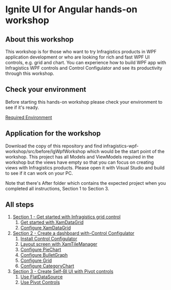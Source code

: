 # Ignite UI for Angular hands-on workshop

## About this workshop

This workshop is for those who want to try Infragistics products in WPF application development or who are looking for rich and fast WPF UI controls, e.g. grid and chart. You can experience how to build WPF app with Infragistics WPF controls and Control Configulator and see its productivity through this workshop.

## Check your environment

Before starting this hands-on workshop please check your environment to see if it's ready.

[Required Environment](docs/00-Environment.md)

## Application for the workshop

Download the copy of this repository and find infragistics-wpf-workshop/src/before/IgWpfWorkshop which would be the start point of the workshop. This project has all Models and ViewModels required in the workshop but the views have empty so that you can focus on creating views with Infragistics products. Please open it with Visual Studio and build to see if it can work on your PC.

Note that there's After folder which contains the expected project when you completed all instructions, Section 1 to Section 3.

## All steps

1. [Section 1 - Get started with Infragistics grid control](docs/01-Use-Infragistics-Grid-control/01-00-Overview-of-Section1.md)
    1. [Get started with XamDataGrid](docs/01-Use-Infragistics-Grid-control/01-01-Get-started-with-XamDataGrid.md)
    2. [Configure XamDataGrid](docs/01-Use-Infragistics-Grid-control/01-02-Configure-XamDataGrid.md)
2. [Section 2 - Create a dashboard with-Control Configulator](docs/02-Create-dashboard-with-Control-Configulator/02-00-Overview-of-Section2.md)
    1. [Install Control Configulator](docs/02-Create-dashboard-with-Control-Configulator/02-01-Install-Control-Configulator.md)
    2. [Layout screen with XamTileManager](docs/02-Create-dashboard-with-Control-Configulator/02-02-Layout-screen-with-XamTileManager.md)
    3. [Configure PieChart](docs/02-Create-dashboard-with-Control-Configulator/02-03-Configure-PieChart.md)
    4. [Configure BulletGraph](docs/02-Create-dashboard-with-Control-Configulator/02-04-Configure-BulletGraph.md)
    5. [Configure Grid](docs/02-Create-dashboard-with-Control-Configulator/02-05-Configure-Grid.md)
    6. [Configure CategoryChart](docs/02-Create-dashboard-with-Control-Configulator/02-06-Configure-CategoryChart.md)
3. [Section 3 - Create Self-BI UI with Pivot controls](docs/03-Create-Self-BI-UI-with-Pivot-controls/03-00-Overview-of-Section3.md)
    1. [Use FlatDataSource](docs/03-Create-Self-BI-UI-with-Pivot-controls/03-01-Use-FlatDataSource.md)
    2. [Use Pivot Controls](docs/03-Create-Self-BI-UI-with-Pivot-controls/03-02-Use-Pivot-Controls.md)
